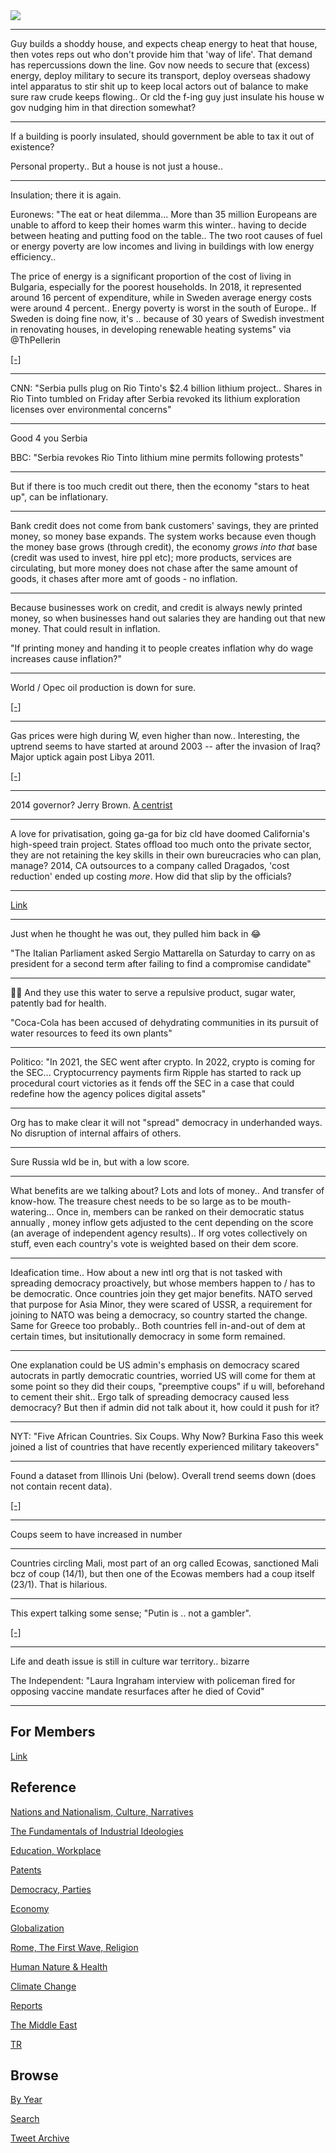 <img src="https://drive.google.com/uc?export=view&id=1B2wf9R7AMH1d7Vw6e2mucLbIQ5NSjir7"/>

---

Guy builds a shoddy house, and expects cheap energy to heat that
house, then votes reps out who don't provide him that 'way of
life'. That demand has repercussions down the line. Gov now needs to
secure that (excess) energy, deploy military to secure its transport,
deploy overseas shadowy intel apparatus to stir shit up to keep local
actors out of balance to make sure raw crude keeps flowing.. Or cld
the f-ing guy just insulate his house w gov nudging him in that
direction somewhat?

---

If a building is poorly insulated, should government be able to tax it
out of existence?

Personal property.. But a house is not just a house..

---

Insulation; there it is again.

Euronews: "The eat or heat dilemma... More than 35 million Europeans
are unable to afford to keep their homes warm this winter..  having to
decide between heating and putting food on the table.. The two root
causes of fuel or energy poverty are low incomes and living in
buildings with low energy efficiency..

The price of energy is a significant proportion of the cost of living
in Bulgaria, especially for the poorest households. In 2018, it
represented around 16 percent of expenditure, while in Sweden average
energy costs were around 4 percent.. Energy poverty is worst in the
south of Europe..  If Sweden is doing fine now, it's ..  because of 30
years of Swedish investment in renovating houses, in developing
renewable heating systems" via @ThPellerin

[[-]](https://www.euronews.com/next/2022/01/26/turning-up-the-heat-on-europe-s-energy-poverty-crisis)

---

CNN: "Serbia pulls plug on Rio Tinto's $2.4 billion lithium
project.. Shares in Rio Tinto tumbled on Friday after Serbia revoked
its lithium exploration licenses over environmental concerns"

---

Good 4 you Serbia

BBC: "Serbia revokes Rio Tinto lithium mine permits following protests"

---

But if there is too much credit out there, then the economy "stars to
heat up", can be inflationary.

---

Bank credit does not come from bank customers' savings, they are
printed money, so money base expands. The system works because even
though the money base grows (through credit), the economy *grows into
that* base (credit was used to invest, hire ppl etc); more products,
services are circulating, but more money does not chase after the same
amount of goods, it chases after more amt of goods - no inflation.

---

Because businesses work on credit, and credit is always newly printed
money, so when businesses hand out salaries they are handing out that
new money. That could result in inflation.

"If printing money and handing it to people creates inflation why do
wage increases cause inflation?"

---

World / Opec oil production is down for sure.

[[-]](2019/05/stats.md#opec)

---

Gas prices were high during W, even higher than now.. Interesting, the
uptrend seems to have started at around 2003 -- after the invasion of
Iraq? Major uptick again post Libya 2011.

[[-]](2019/05/stats.md#gasoline)

---


2014 governor? Jerry Brown. [A centrist](https://www.kvcrnews.org/state-politics/2017-06-15/interview-centrist-jerry-brown-critiques-calif-democratic-partys-move-to-the-left)

---

A love for privatisation, going ga-ga for biz cld have doomed
California's high-speed train project. States offload too much onto
the private sector, they are not retaining the key skills in their own
bureucracies who can plan, manage? 2014, CA outsources to a company
called Dragados, 'cost reduction' ended up costing *more*. How did
that slip by the officials?

---

[Link](https://youtu.be/242H7F8DKHA)

---

Just when he thought he was out, they pulled him back in 😂

"The Italian Parliament asked Sergio Mattarella on Saturday to carry on
as president for a second term after failing to find a compromise
candidate"

---

🤦‍♂️ And they use this water to serve a repulsive product, sugar water,
patently bad for health.

"Coca-Cola has been accused of dehydrating communities in its pursuit
of water resources to feed its own plants"

---

Politico: "In 2021, the SEC went after crypto. In 2022, crypto is
coming for the SEC... Cryptocurrency payments firm Ripple has started
to rack up procedural court victories as it fends off the SEC in a
case that could redefine how the agency polices digital assets"

---

Org has to make clear it will not "spread" democracy in underhanded
ways. No disruption of internal affairs of others. 

---

Sure Russia wld be in, but with a low score. 

---

What benefits are we talking about? Lots and lots of money..  And
transfer of know-how. The treasure chest needs to be so large as to be
mouth-watering... Once in, members can be ranked on their democratic
status annually , money inflow gets adjusted to the cent depending on
the score (an average of independent agency results).. If org votes
collectively on stuff, even each country's vote is weighted based on
their dem score.

---

Ideafication time.. How about a new intl org that is not tasked with
spreading democracy proactively, but whose members happen to / has to
be democratic. Once countries join they get major benefits. NATO
served that purpose for Asia Minor, they were scared of USSR, a
requirement for joining to NATO was being a democracy, so country
started the change. Same for Greece too probably.. Both countries fell
in-and-out of dem at certain times, but insitutionally democracy in
some form remained.

---

One explanation could be US admin's emphasis on democracy scared
autocrats in partly democratic countries, worried US will come for
them at some point so they did their coups, "preemptive coups" if u
will, beforehand to cement their shit.. Ergo talk of spreading
democracy caused less democracy? But then if admin did not talk about
it, how could it push for it?

---

NYT: "Five African Countries. Six Coups. Why Now? Burkina Faso this
week joined a list of countries that have recently experienced
military takeovers"

---

Found a dataset from Illinois Uni (below). Overall trend seems down
(does not contain recent data). 

[[-]](2015/09/democracy-status.md#coups)

---

Coups seem to have increased in number 

---

Countries circling Mali, most part of an org called Ecowas, sanctioned
Mali bcz of coup (14/1), but then one of the Ecowas members had a coup
itself (23/1). That is hilarious.

---

This expert talking some sense; "Putin is .. not a gambler".

[[-]](https://twitter.com/Channel4News/status/1486450116454240259)

---

Life and death issue is still in culture war territory.. bizarre

The Independent: "Laura Ingraham interview with policeman fired for
opposing vaccine mandate resurfaces after he died of Covid"

---

## For Members

[Link](https://thirdwave-members.herokuapp.com)

## Reference

[Nations and Nationalism, Culture, Narratives](/2013/02/nations-and-nationalism.md)

[The Fundamentals of Industrial Ideologies](/2011/04/fundamentals-of-industrial-ideologies.md)

[Education, Workplace](2017/09/education-workplace.md)

[Patents](/2018/09/patents.md)

[Democracy, Parties](/2016/11/democracy.md)

[Economy](/2018/05/economy.md)

[Globalization](/2018/09/globalization.md)

[Rome, The First Wave, Religion](/2017/12/rome.md)

[Human Nature & Health](/2020/07/human-nature.md)

[Climate Change](/2018/12/climate.md)

[Reports](/2019/05/reports.md)

[The Middle East](/2019/07/middleeast.md)

[TR](../tr)

## Browse

[By Year](years.md)

[Search](search.html)

[Tweet Archive](/tweets/README.md)


